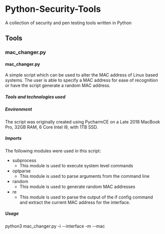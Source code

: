 # Python-Security-Tools
A collection of security and pen testing tools written in Python

## Tools
### mac_changer.py


#### mac_changer.py
A simple script which can be used to alter the MAC address of Linux based systems.  The user is able to specify a MAC address for ease of recognition or have the script generate a random MAC address.

##### Tools and technologies used
##### Environment
The script was originally created using PycharmCE on a Late 2018 MacBook Pro, 32GB RAM, 6 Core Intel i9, with 1TB SSD.

##### Imports
The following modules were used in this script:
- subprocess
  - This module is used to execute system level commands
- optparse
  - This module is used to parse arguments from the command line
- random
  - This module is used to generate random MAC addresses
- re
  - This module is used to parse the output of the if config command and extract the current MAC address for the interface.


##### Usage
python3 mac_changer.py -i --interface <value> -m --mac <value>
